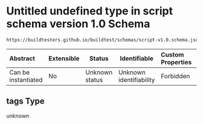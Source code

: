 # Untitled undefined type in script schema version 1.0 Schema

```txt
https://buildtesters.github.io/buildtest/schemas/script-v1.0.schema.json#/properties/tags
```




| Abstract            | Extensible | Status         | Identifiable            | Custom Properties | Additional Properties | Access Restrictions | Defined In                                                                         |
| :------------------ | ---------- | -------------- | ----------------------- | :---------------- | --------------------- | ------------------- | ---------------------------------------------------------------------------------- |
| Can be instantiated | No         | Unknown status | Unknown identifiability | Forbidden         | Allowed               | none                | [script-v1.0.schema.json\*](../out/script-v1.0.schema.json "open original schema") |

## tags Type

unknown
